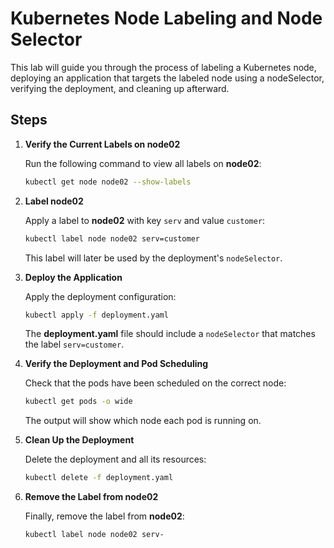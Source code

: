 # Kubernetes Node Labeling and Node Selector

This lab will guide you through the process of labeling a Kubernetes node, deploying an application that targets the labeled node using a nodeSelector, verifying the deployment, and cleaning up afterward.

## Steps

1. **Verify the Current Labels on node02**

   Run the following command to view all labels on **node02**:
   ```bash
   kubectl get node node02 --show-labels
   ```

2. **Label node02**

   Apply a label to **node02** with key `serv` and value `customer`:
   ```bash
   kubectl label node node02 serv=customer
   ```
   This label will later be used by the deployment's `nodeSelector`.

3. **Deploy the Application**

   Apply the deployment configuration:
   ```bash
   kubectl apply -f deployment.yaml
   ```
   The **deployment.yaml** file should include a `nodeSelector` that matches the label `serv=customer`.

4. **Verify the Deployment and Pod Scheduling**

   Check that the pods have been scheduled on the correct node:
   ```bash
   kubectl get pods -o wide
   ```
   The output will show which node each pod is running on.

5. **Clean Up the Deployment**

   Delete the deployment and all its resources:
   ```bash
   kubectl delete -f deployment.yaml
   ```

6. **Remove the Label from node02**

   Finally, remove the label from **node02**:
   ```bash
   kubectl label node node02 serv-
   ```